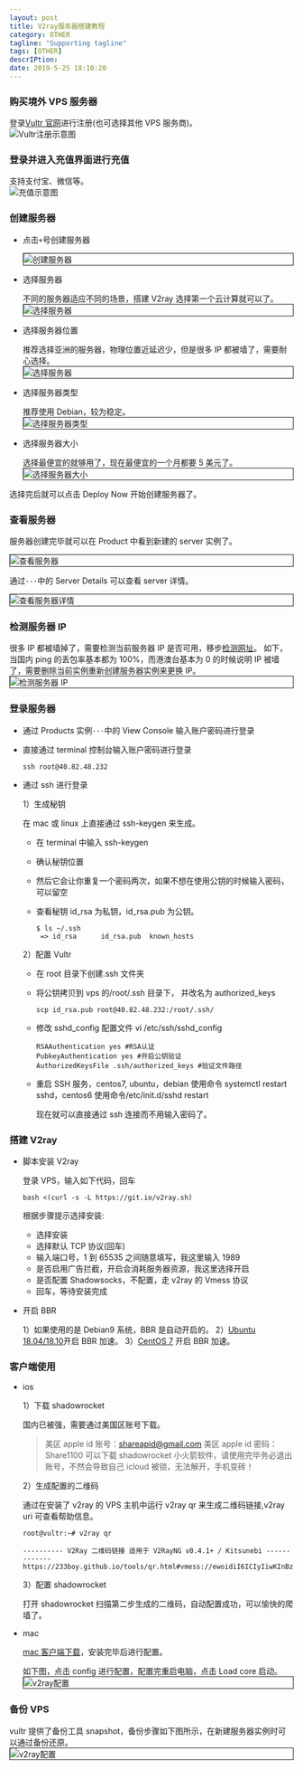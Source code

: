 ```yaml
---
layout: post
title: V2ray服务器搭建教程
category: OTHER
tagline: "Supporting tagline"
tags: [OTHER]
descrIPtion:
date: 2019-5-25 18:10:20
---
```


### 购买境外 VPS 服务器

登录[Vultr 官网](https://www.vultr.com/)进行注册(也可选择其他 VPS 服务商)。
<img style="display:block; margin: auto;" alt="Vultr注册示意图" src="https://i.imgur.com/l8sRrJ9.png" />

### 登录并进入充值界面进行充值

支持支付宝、微信等。
<img style="display:block; margin: auto;" alt="充值示意图" src="https://i.imgur.com/1yKBAE7.png" />

### 创建服务器

- 点击`+`号创建服务器

  <img style="display:block; margin: auto; border: 1px solid" alt="创建服务器" src="https://i.imgur.com/dhHyH2V.png" />

- 选择服务器

  不同的服务器适应不同的场景，搭建 V2ray 选择第一个云计算就可以了。
  <img style="display:block; margin: auto;border: 1px solid" alt="选择服务器" src="https://i.imgur.com/R3r5NBv.png" />

- 选择服务器位置

  推荐选择亚洲的服务器，物理位置近延迟少，但是很多 IP 都被墙了，需要耐心选择。
  <img style="display:block; margin: auto;border: 1px solid" alt="选择服务器" src="https://i.imgur.com/bV21Br7.png" />

- 选择服务器类型

  推荐使用 Debian，较为稳定。
  <img style="display:block; margin: auto;border: 1px solid" alt="选择服务器类型" src="https://i.imgur.com/ev4jC57.png" />

- 选择服务器大小

  选择最便宜的就够用了，现在最便宜的一个月都要 5 美元了。
  <img style="display:block; margin: auto;border: 1px solid" alt="选择服务器大小" src="https://i.imgur.com/No3vlbS.png" />

选择完后就可以点击 Deploy Now 开始创建服务器了。

### 查看服务器

服务器创建完毕就可以在 Product 中看到新建的 server 实例了。

<img style="display:block; margin: auto;border: 1px solid" alt="查看服务器" src="https://i.imgur.com/lYAgkEG.png" />

通过`···`中的 Server Details 可以查看 server 详情。

<img style="display:block; margin: auto;border: 1px solid" alt="查看服务器详情" src="https://i.imgur.com/W3SAGJY.png" />

### 检测服务器 IP

很多 IP 都被墙掉了，需要检测当前服务器 IP 是否可用，移步[检测网址](https://tools.IPIP.net/ping.php)。
如下，当国内 ping 的丢包率基本都为 100%，而港澳台基本为 0 的时候说明 IP 被墙了，需要删除当前实例重新创建服务器实例来更换 IP。
<img style="display:block; margin: auto;border: 1px solid" alt="检测服务器 IP" src="https://i.imgur.com/zmhYGzW.png" />

### 登录服务器

- 通过 Products 实例`···`中的 View Console 输入账户密码进行登录
- 直接通过 terminal 控制台输入账户密码进行登录
  ```
  ssh root@40.82.48.232
  ```
- 通过 ssh 进行登录

  1）生成秘钥

  在 mac 或 linux 上直接通过 ssh-keygen 来生成。

  - 在 terminal 中输入 ssh-keygen
  - 确认秘钥位置
  - 然后它会让你重复一个密码两次，如果不想在使用公钥的时候输入密码，可以留空
  - 查看秘钥
    id_rsa 为私钥，id_rsa.pub 为公钥。

    ```
    $ ls ~/.ssh
     => id_rsa      id_rsa.pub  known_hosts
    ```

  2）配置 Vultr

  - 在 root 目录下创建.ssh 文件夹
  - 将公钥拷贝到 vps 的/root/.ssh 目录下， 并改名为 authorized_keys
    ```
    scp id_rsa.pub root@40.82.48.232:/root/.ssh/
    ```
  - 修改 sshd_config 配置文件 vi /etc/ssh/sshd_config
    ```
    RSAAuthentication yes #RSA认证
    PubkeyAuthentication yes #开启公钥验证
    AuthorizedKeysFile .ssh/authorized_keys #验证文件路径
    ```
  - 重启 SSH 服务，centos7, ubuntu，debian 使用命令 systemctl restart sshd，centos6 使用命令/etc/init.d/sshd restart

    现在就可以直接通过 ssh 连接而不用输入密码了。

### 搭建 V2ray

- 脚本安装 V2ray

  登录 VPS，输入如下代码，回车

  ```
  bash <(curl -s -L https://git.io/v2ray.sh)
  ```

  根据步骤提示选择安装:

  - 选择安装
  - 选择默认 TCP 协议(回车)
  - 输入端口号，1 到 65535 之间随意填写，我这里输入 1989
  - 是否启用广告拦截，开启会消耗服务器资源，我这里选择开启
  - 是否配置 Shadowsocks，不配置，走 v2ray 的 Vmess 协议
  - 回车，等待安装完成

- 开启 BBR

  1）如果使用的是 Debian9 系统，BBR 是自动开启的。
  2）[Ubuntu 18.04/18.10](https://www.noobyy.com/1245.html)开启 BBR 加速。
  3）[CentOS 7](https://www.noobyy.com/863.html) 开启 BBR 加速。

### 客户端使用

- ios

  1）下载 shadowrocket

  国内已被强，需要通过美国区账号下载。

  > 美区 apple id 账号：shareapid@gmail.com
  > 美区 apple id 密码：Share1100
  > 可以下载 shadowrocket 小火箭软件，请使用完毕务必退出账号，不然会导致自己 icloud 被锁，无法解开，手机变砖！

  2）生成配置的二维码

  通过在安装了 v2ray 的 VPS 主机中运行 v2ray qr 来生成二维码链接,v2ray uri 可查看帮助信息。

  ```
  root@vultr:~# v2ray qr

  ---------- V2Ray 二维码链接 适用于 V2RayNG v0.4.1+ / Kitsunebi -------------
  https://233boy.github.io/tools/qr.html#vmess://ewoidiI6ICIyIiwKInBzIjogIjIzM3YyLmNvbV80NS4zMi4xMjIuOCIsC
  ```

  3）配置 shadowrocket

  打开 shadowrocket 扫描第二步生成的二维码，自动配置成功，可以愉快的爬墙了。

- mac

  [mac 客户端下载](https://github.com/Cenmrev/V2RayX/releases)，安装完毕后进行配置。

  如下图，点击 config 进行配置，配置完重启电脑，点击 Load core 启动。
  <img style="display:block; margin: auto;border: 1px solid" alt="v2ray配置" src="https://i.imgur.com/joWFHkR.png" />

### 备份 VPS

vultr 提供了备份工具 snapshot，备份步骤如下图所示，在新建服务器实例时可以通过备份还原。
<img style="display:block; margin: auto;border: 1px solid" alt="v2ray配置" src="https://i.imgur.com/2KqaUMP.png" />
